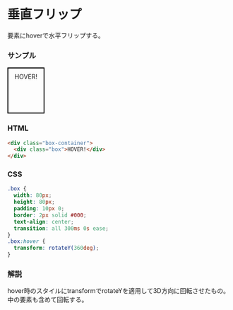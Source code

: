 # 垂直フリップ

要素にhoverで水平フリップする。

<style>
  .box {
    width: 80px;
    height: 80px;
    padding: 10px 0;
    border: 2px solid #000;
    text-align: center;
    transition: all 300ms 0s ease;
  }
  .box:hover {
    transform: rotateY(180deg);
  }
</style>

### サンプル
<div class="box-container">
  <div class="box">HOVER!</div>
</div>

### HTML
```html
<div class="box-container">
  <div class="box">HOVER!</div>
</div>
```

### CSS
```css
.box {
  width: 80px;
  height: 80px;
  padding: 10px 0;
  border: 2px solid #000;
  text-align: center;
  transition: all 300ms 0s ease;
}
.box:hover {
  transform: rotateY(360deg);
}
```

### 解説
hover時のスタイルにtransformでrotateYを適用して3D方向に回転させたもの。
中の要素も含めて回転する。
